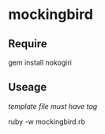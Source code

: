 # mockingbird

## Require

gem install nokogiri

## Useage

*template file must have <appear> tag*

ruby -w mockingbird.rb <modulename> <template-filename> <target-filename>
